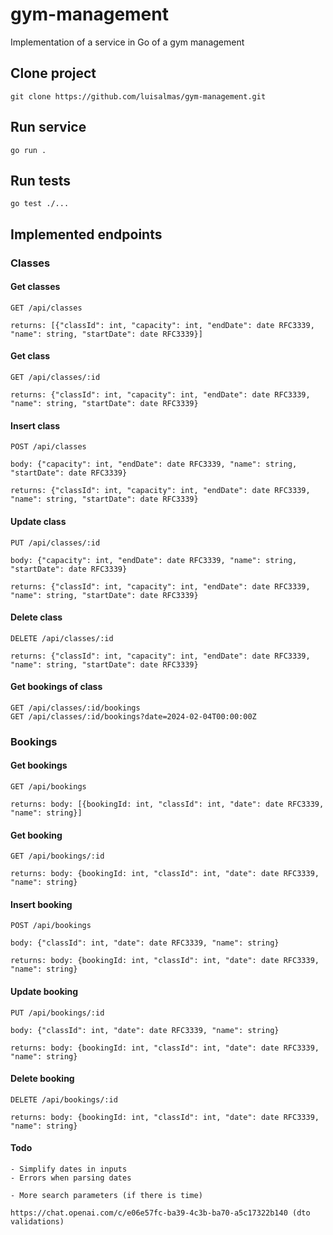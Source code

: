 # gym-management

Implementation of a service in Go of a gym management

## Clone project

    git clone https://github.com/luisalmas/gym-management.git

## Run service

    go run .

## Run tests

    go test ./...

## Implemented endpoints

### Classes

#### Get classes

    GET /api/classes

    returns: [{"classId": int, "capacity": int, "endDate": date RFC3339, "name": string, "startDate": date RFC3339}]

#### Get class

    GET /api/classes/:id

    returns: {"classId": int, "capacity": int, "endDate": date RFC3339, "name": string, "startDate": date RFC3339}

#### Insert class

    POST /api/classes

    body: {"capacity": int, "endDate": date RFC3339, "name": string, "startDate": date RFC3339}

    returns: {"classId": int, "capacity": int, "endDate": date RFC3339, "name": string, "startDate": date RFC3339}

#### Update class

    PUT /api/classes/:id

    body: {"capacity": int, "endDate": date RFC3339, "name": string, "startDate": date RFC3339}

    returns: {"classId": int, "capacity": int, "endDate": date RFC3339, "name": string, "startDate": date RFC3339}

#### Delete class

    DELETE /api/classes/:id

    returns: {"classId": int, "capacity": int, "endDate": date RFC3339, "name": string, "startDate": date RFC3339}

#### Get bookings of class

    GET /api/classes/:id/bookings
    GET /api/classes/:id/bookings?date=2024-02-04T00:00:00Z

### Bookings

#### Get bookings

    GET /api/bookings

    returns: body: [{bookingId: int, "classId": int, "date": date RFC3339, "name": string}]

#### Get booking

    GET /api/bookings/:id

    returns: body: {bookingId: int, "classId": int, "date": date RFC3339, "name": string}

#### Insert booking

    POST /api/bookings

    body: {"classId": int, "date": date RFC3339, "name": string}

    returns: body: {bookingId: int, "classId": int, "date": date RFC3339, "name": string}

#### Update booking

    PUT /api/bookings/:id

    body: {"classId": int, "date": date RFC3339, "name": string}

    returns: body: {bookingId: int, "classId": int, "date": date RFC3339, "name": string}

#### Delete booking

    DELETE /api/bookings/:id

    returns: body: {bookingId: int, "classId": int, "date": date RFC3339, "name": string}

#### Todo

    - Simplify dates in inputs
    - Errors when parsing dates

    - More search parameters (if there is time)

    https://chat.openai.com/c/e06e57fc-ba39-4c3b-ba70-a5c17322b140 (dto validations)
